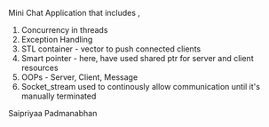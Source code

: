 Mini Chat Application that includes ,
1) Concurrency in threads
2) Exception Handling
3) STL container - vector to push connected clients
4) Smart pointer - here, have used shared ptr for server and client resources
5) OOPs - Server, Client, Message
6) Socket_stream used to continously allow communication until it's manually terminated

Saipriyaa Padmanabhan
